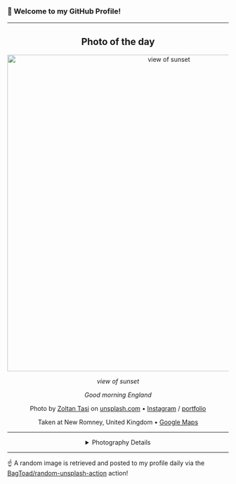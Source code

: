 ### 👋 Welcome to my GitHub Profile!

----
<div align="center">

## Photo of the day
  
  <a href="https://unsplash.com/photos/view-of-sunset-KHD_FA43aMw"><img width="720" src="https://images.unsplash.com/photo-1515497957908-4d6377430754?crop=entropy&cs=tinysrgb&fit=max&fm=jpg&ixid=M3w1OTQ0OTd8MHwxfHJhbmRvbXx8fHx8fHx8fDE3MzgzOTAwODl8&ixlib=rb-4.0.3&q=80&w=1080" alt="view of sunset"></a>
  
  <em>view of sunset</em>
  
  <em>Good morning England</em>

  Photo by [Zoltan Tasi](https://foundation.app/@zoltan_tasi) on [unsplash.com](https://unsplash.com/) • [Instagram](https://instagram.com/zoltan_tasi) / [portfolio](https://foundation.app/@zoltan_tasi)
  
  Taken at New Romney, United Kingdom • [Google Maps](https://www.google.com/maps/search/?api=1&query=50.9660937244519,0.961445656249907)
  
  ---
  
<details>
<summary>Photography Details</summary>
  
| Parameter     | Value |
| ------------- | ----- |
| Camera Model  | X-T1 |
| Exposure Time | 1/180 |
| Aperture      | 8 |
| Focal Length  | 200 |
| ISO           | 250 |
| Location      | New Romney, United Kingdom (United Kingdom) |
| Coordinates   | Latitude 50.9660937244519, Longitude 0.961445656249907 |

</details>

</div>

----

☝️ A random image is retrieved and posted to my profile daily via the [BagToad/random-unsplash-action](https://github.com/BagToad/random-unsplash-action) action!
